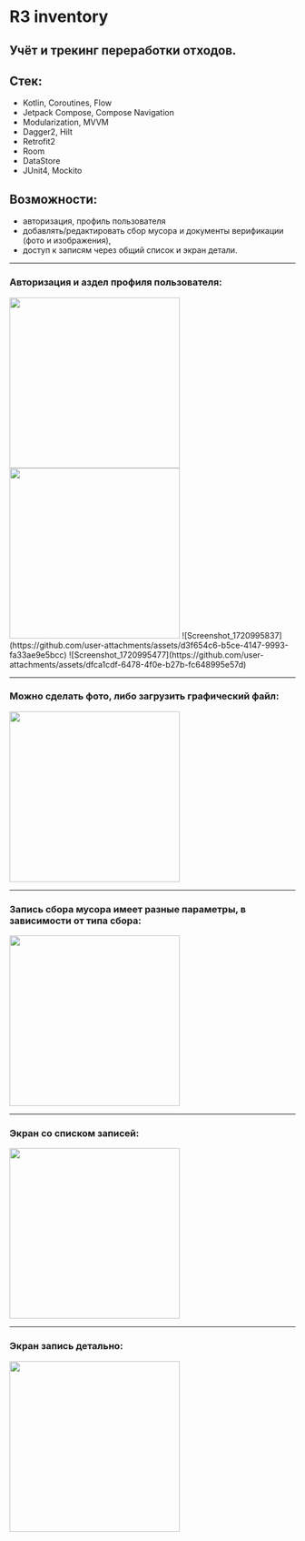 # R3 inventory
## Учёт и трекинг переработки отходов.

## Стек:
- Kotlin, Coroutines, Flow
- Jetpack Compose, Compose Navigation
- Modularization, MVVM
- Dagger2, Hilt
- Retrofit2
- Room
- DataStore
- JUnit4, Mockito

## Возможности:
- авторизация, профиль пользователя
- добавлять/редактировать сбор мусора и документы верификации (фото и изображения),
- доступ к записям через общий список и экран детали.

____
### Авторизация и аздел профиля пользователя:
<img src="https://github-production-user-asset-6210df.s3.amazonaws.com/109101022/348573635-d3f654c6-b5ce-4147-9993-fa33ae9e5bcc.png" width="300">
<img src="https://github.com/user-attachments/assets/dfca1cdf-6478-4f0e-b27b-fc648995e57d.png" width="300">
![Screenshot_1720995837](https://github.com/user-attachments/assets/d3f654c6-b5ce-4147-9993-fa33ae9e5bcc)
![Screenshot_1720995477](https://github.com/user-attachments/assets/dfca1cdf-6478-4f0e-b27b-fc648995e57d)

____
### Можно сделать фото, либо загрузить графический файл:
<img src="https://user-images.githubusercontent.com/71641200/212620663-fbc5987b-75db-4548-89ae-f05931c31143.png" width="300">

____
### Запись сбора мусора имеет разные параметры, в зависимости от типа сбора:
<img src="https://user-images.githubusercontent.com/71641200/212620663-fbc5987b-75db-4548-89ae-f05931c31143.png" width="300">

____
### Экран со списком записей:
<img src="https://user-images.githubusercontent.com/71641200/212623210-da417066-cee2-4a31-96ef-a61f60f73abe.png" width="300">

____
### Экран запись детально:
<img src="https://user-images.githubusercontent.com/71641200/212624036-65b2717c-8dc2-45be-b804-d0fd9d9ee10b.png" width="300">
